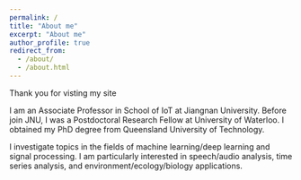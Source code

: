 ```yaml
---
permalink: /
title: "About me"
excerpt: "About me"
author_profile: true
redirect_from: 
  - /about/
  - /about.html
---
```


Thank you for visting my site

I am an Associate Professor in School of IoT at Jiangnan University. Before join JNU, I was a Postdoctoral Research Fellow at University of Waterloo. I obtained my PhD degree from Queensland University of Technology. 

I investigate topics in the fields of machine learning/deep learning and signal processing. I am particularly interested in speech/audio analysis, time series analysis, and environment/ecology/biology applications.

